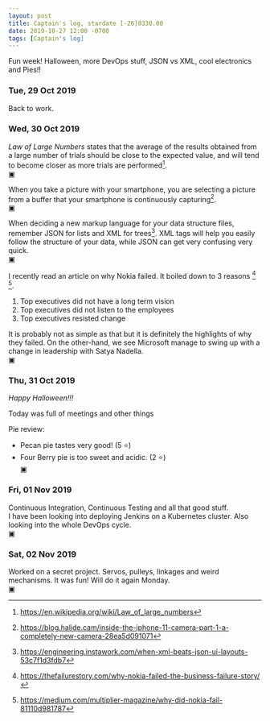 ```yaml
---
layout: post
title: Captain's log, stardate [-26]0330.00
date: 2019-10-27 12:00 -0700
tags: [Captain's log]
---
```


Fun week! Halloween, more DevOps stuff, JSON vs XML, cool electronics and 
Pies!! 

<!-- more -->

### Tue, 29 Oct 2019

Back to work.

### Wed, 30 Oct 2019

*Law of Large Numbers* states that the average of the results obtained from a
large number of trials should be close to the expected value, and will tend to
become closer as more trials are performed[^1].  
▣

When you take a picture with your smartphone, you are selecting a picture from
a buffer that your smartphone is continuously capturing[^2].  
▣

When deciding a new markup language for your data structure files, remember
JSON for lists and XML for trees[^3]. XML tags will help you easily
follow the structure of your data, while JSON can get very confusing very
quick.  
▣

I recently read an article on why Nokia failed. It boiled down to 3 reasons
[^4] [^5].
1. Top executives did not have a long term vision
2. Top executives did not listen to the employees
3. Top executives resisted change

It is probably not as simple as that but it is definitely the highlights of
why they failed. On the other-hand, we see Microsoft manage to swing up with a
change in leadership with Satya Nadella.  
▣

### Thu, 31 Oct 2019

*Happy Halloween!!!*

Today was full of meetings and other things

Pie review:
- Pecan pie tastes very good! (5 :star:)
- Four Berry pie is too sweet and acidic. (2 :star:)  
▣

### Fri, 01 Nov 2019

Continuous Integration, Continuous Testing and all that good stuff.  
I have been looking into deploying Jenkins on a Kubernetes cluster. Also
looking into the whole DevOps cycle.  
▣

### Sat, 02 Nov 2019

Worked on a secret project. Servos, pulleys, linkages and weird mechanisms. It
was fun! Will do it again Monday.  
▣

[^1]: <https://en.wikipedia.org/wiki/Law_of_large_numbers>
[^2]: <https://blog.halide.cam/inside-the-iphone-11-camera-part-1-a-completely-new-camera-28ea5d091071>
[^3]: <https://engineering.instawork.com/when-xml-beats-json-ui-layouts-53c7f1d3fdb7>
[^4]: <https://thefailurestory.com/why-nokia-failed-the-business-failure-story/>
[^5]: <https://medium.com/multiplier-magazine/why-did-nokia-fail-81110d981787>
